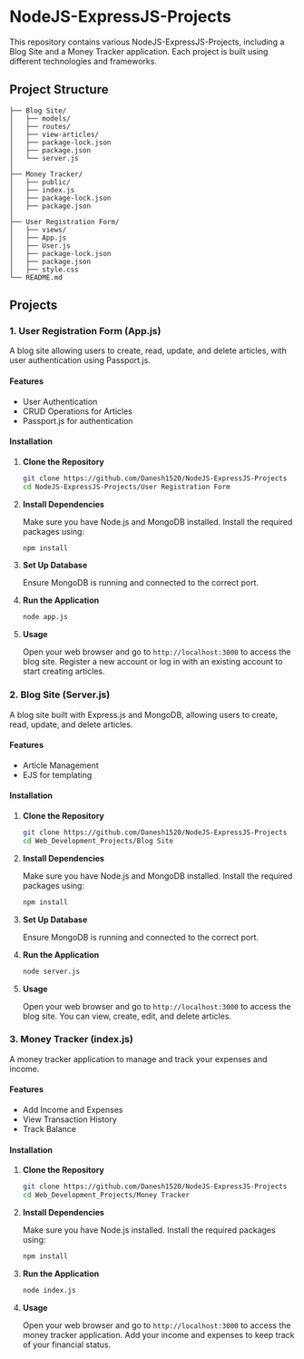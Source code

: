 
# NodeJS-ExpressJS-Projects

This repository contains various NodeJS-ExpressJS-Projects, including a Blog Site and a Money Tracker application. Each project is built using different technologies and frameworks.

## Project Structure

```
├── Blog Site/
│   ├── models/
│   ├── routes/
│   ├── view-articles/
│   ├── package-lock.json
│   ├── package.json
│   └── server.js
│
├── Money Tracker/
│   ├── public/
│   ├── index.js
│   ├── package-lock.json
│   ├── package.json
│
├── User Registration Form/
│   ├── views/
│   ├── App.js
│   ├── User.js
│   ├── package-lock.json
│   ├── package.json
│   ├── style.css
└── README.md
```

## Projects

### 1. User Registration Form (App.js)

A blog site allowing users to create, read, update, and delete articles, with user authentication using Passport.js.

#### Features

- User Authentication
- CRUD Operations for Articles
- Passport.js for authentication

#### Installation

1. **Clone the Repository**

   ```sh
   git clone https://github.com/Danesh1520/NodeJS-ExpressJS-Projects
   cd NodeJS-ExpressJS-Projects/User Registration Form
   ```

2. **Install Dependencies**

   Make sure you have Node.js and MongoDB installed. Install the required packages using:

   ```sh
   npm install
   ```

3. **Set Up Database**

   Ensure MongoDB is running and connected to the correct port.

4. **Run the Application**

   ```sh
   node app.js
   ```

5. **Usage**

   Open your web browser and go to `http://localhost:3000` to access the blog site. Register a new account or log in with an existing account to start creating articles.

### 2. Blog Site (Server.js)

A blog site built with Express.js and MongoDB, allowing users to create, read, update, and delete articles.

#### Features

- Article Management
- EJS for templating

#### Installation

1. **Clone the Repository**

   ```sh
   git clone https://github.com/Danesh1520/NodeJS-ExpressJS-Projects
   cd Web_Development_Projects/Blog Site
   ```

2. **Install Dependencies**

   Make sure you have Node.js and MongoDB installed. Install the required packages using:

   ```sh
   npm install
   ```

3. **Set Up Database**

   Ensure MongoDB is running and connected to the correct port.

4. **Run the Application**

   ```sh
   node server.js
   ```

5. **Usage**

   Open your web browser and go to `http://localhost:3000` to access the blog site. You can view, create, edit, and delete articles.

### 3. Money Tracker (index.js)

A money tracker application to manage and track your expenses and income.

#### Features

- Add Income and Expenses
- View Transaction History
- Track Balance

#### Installation

1. **Clone the Repository**

   ```sh
   git clone https://github.com/Danesh1520/NodeJS-ExpressJS-Projects
   cd Web_Development_Projects/Money Tracker
   ```

2. **Install Dependencies**

   Make sure you have Node.js installed. Install the required packages using:

   ```sh
   npm install
   ```

3. **Run the Application**

   ```sh
   node index.js
   ```

4. **Usage**

   Open your web browser and go to `http://localhost:3000` to access the money tracker application. Add your income and expenses to keep track of your financial status.
